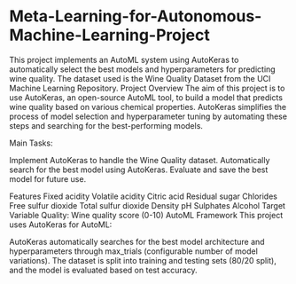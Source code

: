 # Meta-Learning-for-Autonomous-Machine-Learning-Project
This project implements an AutoML system using AutoKeras to automatically select the best models and hyperparameters for predicting wine quality. The dataset used is the Wine Quality Dataset from the UCI Machine Learning Repository.
Project Overview
The aim of this project is to use AutoKeras, an open-source AutoML tool, to build a model that predicts wine quality based on various chemical properties. AutoKeras simplifies the process of model selection and hyperparameter tuning by automating these steps and searching for the best-performing models.

Main Tasks:

Implement AutoKeras to handle the Wine Quality dataset.
Automatically search for the best model using AutoKeras.
Evaluate and save the best model for future use.

Features
Fixed acidity
Volatile acidity
Citric acid
Residual sugar
Chlorides
Free sulfur dioxide
Total sulfur dioxide
Density
pH
Sulphates
Alcohol
Target Variable
Quality: Wine quality score (0-10)
AutoML Framework
This project uses AutoKeras for AutoML:

AutoKeras automatically searches for the best model architecture and hyperparameters through max_trials (configurable number of model variations).
The dataset is split into training and testing sets (80/20 split), and the model is evaluated based on test accuracy.
